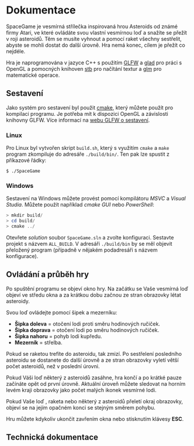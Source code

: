 # Dokumentace

SpaceGame je vesmírná střílečka inspirovaná hrou Asteroids od známé firmy Atari, ve které ovládáte svou vlastní vesmírnou loď a snažíte se přežít v roji asteroidů. Těm se musíte vyhnout a pomocí raket všechny sestřelit, abyste se mohli dostat do další úrovně. Hra nemá konec, cílem je přežít co nejdéle.

Hra je naprogramována v jazyce C++ s použitím [GLFW](https://www.glfw.org/) a [glad](https://github.com/Dav1dde/glad) pro práci s OpenGL a pomocných knihoven [stb](https://github.com/nothings/stb) pro načítání textur a [glm](https://github.com/g-truc/glm) pro matematické operace.

## Sestavení

Jako systém pro sestavení byl použit [cmake](https://cmake.org/), který můžete použít pro kompilaci programu. Je potřeba mít k dispozici OpenGL a závislosti knihovny GLFW. Více informací na [webu GLFW o sestavení](https://www.glfw.org/docs/latest/build.html).

### Linux

Pro Linux byl vytvořen skript `build.sh`, který s využitím `cmake` a `make` program zkompiluje do adresáře `./build/bin/`. Ten pak lze spustit z příkazové řádky:

```shell
$ ./SpaceGame
```

### Windows

Sestavení na Windows můžete provést pomocí kompilátoru *MSVC* a *Visual Studia*. Můžete použít například *cmake GUI* nebo *PowerShell*:

```powershell
> mkdir build/
> cd build/
> cmake ../
```

Otevřete *solution* soubor `SpaceGame.sln` a zvolte konfiguraci. Sestavte projekt s názvem `ALL_BUILD`. V adresáři `./build/bin` by se měl objevit přeložený program (případně v nějakém podadresáři s názvem konfigurace).

## Ovládání a průběh hry

Po spuštění programu se objeví okno hry. Na začátku se Vaše vesmírná loď objeví ve středu okna a za krátkou dobu začnou ze stran obrazovky létat asteroidy.

Svou loď ovládejte pomocí šipek a mezerníku:

- **Šipka doleva** = otočení lodi proti směru hodinových ručiček.
- **Šipka doprava** = otočení lodi po směru hodinových ručiček.
- **Šipka nahoru** = pohyb lodi kupředu.
- **Mezerník** = střelba.

Pokud se raketou trefíte do asteroidu, tak zmizí. Po sestřelení posledního asteroidu se dostanete do další úrovně a ze stran obrazovky vyletí větší počet asteroidů, než v poslední úrovni.

Pokud Váši loď některý z asteroidů zasáhne, hra končí a po krátké pauze začínáte opět od první úrovně. Aktuální úroveň můžete sledovat na horním levém kraji obrazovky jako počet malých ikonek vesmírné lodi.

Pokud Vaše loď , raketa nebo některý z asteroidů přeletí okraj obrazovky, objeví se na jejím opačném konci se stejným směrem pohybu.

Hru můžete kdykoliv ukončit zavřením okna nebo stisknutím klávesy **ESC**.

## Technická dokumentace